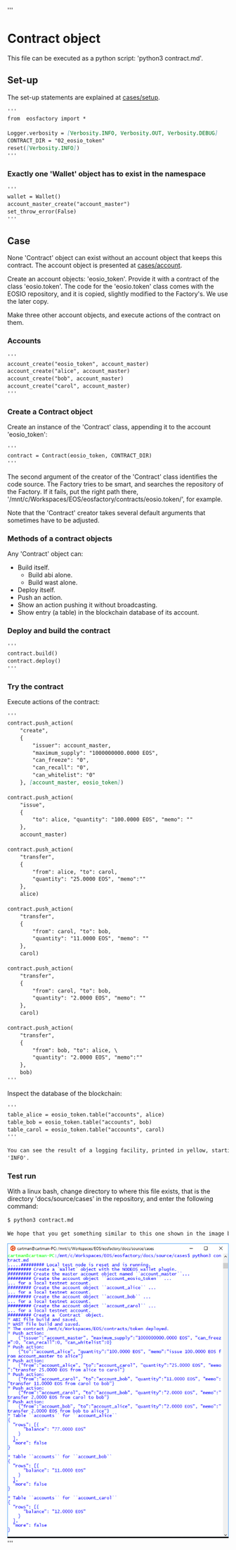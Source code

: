 '''
# Contract object

This file can be executed as a python script: 'python3 contract.md'.


## Set-up

The set-up statements are explained at <a href="setup.html">cases/setup</a>.

```md
'''
from  eosfactory import *

Logger.verbosity = [Verbosity.INFO, Verbosity.OUT, Verbosity.DEBUG]
CONTRACT_DIR = "02_eosio_token"
reset([Verbosity.INFO])
'''
```

### Exactly one 'Wallet' object has to exist in the namespace

```md
'''
wallet = Wallet()   
account_master_create("account_master")
set_throw_error(False)
'''
```

## Case

None 'Contract' object can exist without an account object that keeps this
contract. The account object is presented at <a href="account.html">cases/account</a>.

Create an account objects: 'eosio_token'. Provide it with a contract 
of the class 'eosio.token'. The code for the 'eosio.token' class comes with 
the EOSIO repository, and it is copied, slightly modified to the Factory's. 
We use the later copy.

Make three other account objects, and execute actions of the contract on them.

### Accounts

```md
'''
account_create("eosio_token", account_master)
account_create("alice", account_master)
account_create("bob", account_master)
account_create("carol", account_master)
'''
```

### Create a Contract object

Create an instance of the 'Contract' class, appending it to the account 
'eosio_token':

```md
'''
contract = Contract(eosio_token, CONTRACT_DIR)
'''
```

The second argument of the creator of the 'Contract' class identifies the 
code source. The Factory tries to be smart, and searches the repository of the 
Factory. If it fails, put the right path there, 
'/mnt/c/Workspaces/EOS/eosfactory/contracts/eosio.token/',
for example.

Note that the 'Contract' creator takes several default arguments that 
sometimes have to be adjusted.

### Methods of a contract objects

Any 'Contract' object can:

* Build itself.
    * Build abi alone.
    * Build wast alone.
* Deploy itself.
* Push an action.
* Show an action pushing it without broadcasting.
* Show entry (a table) in the blockchain database of its account.

### Deploy and build the contract

```md
'''
contract.build()
contract.deploy()
'''
```

### Try the contract

Execute actions of the contract:

```md
'''
contract.push_action(
    "create", 
    {
        "issuer": account_master,
        "maximum_supply": "1000000000.0000 EOS",
        "can_freeze": "0",
        "can_recall": "0",
        "can_whitelist": "0"
    }, [account_master, eosio_token])
    
contract.push_action(
    "issue",
    {
        "to": alice, "quantity": "100.0000 EOS", "memo": ""
    },
    account_master)

contract.push_action(
    "transfer",
    {
        "from": alice, "to": carol,
        "quantity": "25.0000 EOS", "memo":""
    },
    alice)

contract.push_action(
    "transfer",
    {
        "from": carol, "to": bob, 
        "quantity": "11.0000 EOS", "memo": ""
    },
    carol)

contract.push_action(
    "transfer",
    {
        "from": carol, "to": bob, 
        "quantity": "2.0000 EOS", "memo": ""
    },
    carol)

contract.push_action(
    "transfer",
    {
        "from": bob, "to": alice, \
        "quantity": "2.0000 EOS", "memo":""
    },
    bob)            
'''
```
Inspect the database of the blockchain:

```md
'''
table_alice = eosio_token.table("accounts", alice)
table_bob = eosio_token.table("accounts", bob)
table_carol = eosio_token.table("accounts", carol)
'''
```

```md
You can see the result of a logging facility, printed in yellow, starting with 
'INFO'.
```

### Test run

With a linux bash, change directory to where this file exists, that is the 
directory 'docs/source/cases' in the repository, and enter the following 
command:

```md
$ python3 contract.md
```
```md
We hope that you get something similar to this one shown in the image below.
```
<img src="contract.png" 
    onerror="this.src='../../../source/cases/contract.png'" width="720px"/>
'''